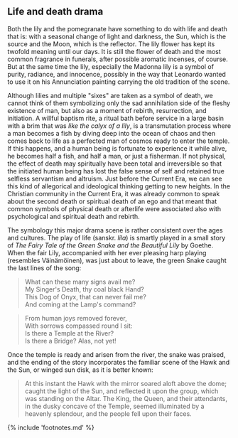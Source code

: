 ## Life and death drama

Both the lily and the pomegranate have something to do with life and death that is: with a seasonal change of light and darkness, the Sun, which is the source and the Moon, which is the reflector. The lily flower has kept its twofold meaning until our days. It is still the flower of death and the most common fragrance in funerals, after possible aromatic incenses, of course. But at the same time the lily, especially the Madonna lily is a symbol of purity, radiance, and innocence, possibly in the way that Leonardo wanted to use it on his Annunciation painting<!-- cite author="wikipedia.org" title="Annunciation (Leonardo)" date="" location="" type="website" href="https://en.wikipedia.org/wiki/Annunciation_(Leonardo)" --> carrying the old tradition of the scene.

Although lilies and multiple "sixes" are taken as a symbol of death, we cannot think of them symbolizing only the sad annihilation side of the fleshy existence of man, but also as a moment of rebirth, resurrection, and initiation. A willful baptism rite, a ritual bath before service in a large basin with a brim that was *like the calyx of a lily*<!-- cite author="wikipedia.org" title="Molten Sea" date="" location="" type="website" href="https://en.wikipedia.org/wiki/Molten_Sea" -->, is a transmutation process where a man becomes a fish by diving deep into the ocean of chaos and then comes back to life as a perfected man of cosmos ready to enter the temple. If this happens, and a human being is fortunate to experience it while alive, he becomes half a fish, and half a man, or just a fisherman. If not physical, the effect of death may spiritually have been total and irreversible so that the initiated human being has lost the false sense of self and retained true selfless servantism and altruism. Just before the Current Era, we can see this kind of allegorical and ideological thinking getting to new heights. In the Christian community in the Current Era, it was already common to speak about the second death or spiritual death of an ego<!-- cite author="" title="New Testament" date="" location="Galatians 2:20, Ephesians 4:22-24" type="selfref" href="#" --> and that meant that common symbols of physical death or afterlife were associated also with psychological and spiritual death and rebirth.

The symbology this major drama scene is rather consistent over the ages and cultures. The play of life (sanskr. *lila*) is smartly played in a small story of *The Fairy Tale of the Green Snake and the Beautiful Lily*<!-- cite author="Johann Wolfgang von Goethe" title="The Fairy Tale of the Green Snake and the Beautiful Lily" date="1795" location="" type="Novel" href="http://wn.rsarchive.org/RelAuthors/GoetheJW/GreenSnake.html" --> by Goethe. When the fair Lily, accompanied with her ever pleasing harp playing (resembles Väinämöinen), was just about to leave, the green Snake caught the last lines of the song:

> What can these many signs avail me?<br/>
	My Singer's Death, thy coal black Hand?<br/>
	This Dog of Onyx, that can never fail me?<br/>
	And coming at the Lamp's command?<br/>

> From human joys removed forever,<br/>
	With sorrows compassed round I sit:<br/>
	Is there a Temple at the River?<br/>
	Is there a Bridge? Alas, not yet!

Once the temple is ready and arisen from the river, the snake was praised, and the ending of the story incorporates the familiar scene of the Hawk and the Sun, or winged sun disk<!-- cite author="wikipedia.org" title="Winged sun" date="" location="" type="website" href="https://en.wikipedia.org/wiki/Winged_sun" -->, as it is better known<!-- cite author="Johann Wolfgang von Goethe" title="The Fairy Tale of the Green Snake and the Beautiful Lily" date="1795" location="" type="Novel" href="http://wn.rsarchive.org/RelAuthors/GoetheJW/GreenSnake.html" -->:

> At this instant the Hawk with the mirror soared aloft above the dome; caught the light of the Sun, and reflected it upon the group, which was standing on the Altar. The King, the Queen, and their attendants, in the dusky concave of the Temple, seemed illuminated by a heavenly splendour, and the people fell upon their faces.

{% include 'footnotes.md' %}
